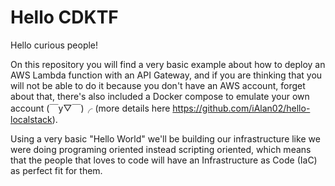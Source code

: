 # Hello CDKTF

Hello curious people!

On this repository you will find a very basic example about how to deploy an AWS Lambda function with an API Gateway, and if you are thinking that you will not be able to do it because you don't have an AWS account, forget about that, there's also included a Docker compose to emulate your own account (￣y▽￣)╭ (more details here <https://github.com/iAlan02/hello-localstack>).

Using a very basic "Hello World" we'll be building our infrastructure like we were doing programing oriented instead scripting oriented, which means that the people that loves to code will have an Infrastructure as Code (IaC) as perfect fit for them.
